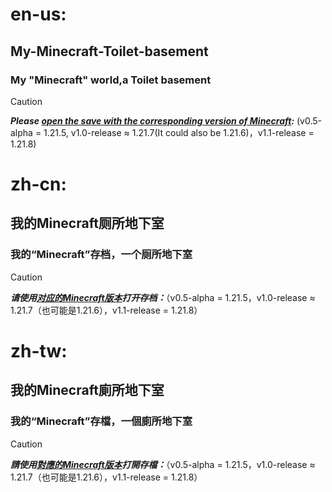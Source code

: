 # en-us:

## My-Minecraft-Toilet-basement
### My "Minecraft" world,a Toilet basement

> [!CAUTION]
> ***Please <ins>open the save with the corresponding version of Minecraft</ins>:*** (v0.5-alpha = 1.21.5, v1.0-release ≈ 1.21.7(It could also be 1.21.6)，v1.1-release = 1.21.8)


# zh-cn:

## 我的Minecraft厕所地下室
### 我的“Minecraft”存档，一个厕所地下室

> [!CAUTION]
> ***请使用<ins>对应的Minecraft版本</ins>打开存档：***（v0.5-alpha = 1.21.5，v1.0-release ≈ 1.21.7（也可能是1.21.6），v1.1-release = 1.21.8）


# zh-tw:
## 我的Minecraft廁所地下室
### 我的“Minecraft”存檔，一個廁所地下室

> [!CAUTION]
> ***請使用<ins>對應的Minecraft版本</ins>打開存檔：***（v0.5-alpha = 1.21.5，v1.0-release ≈ 1.21.7（也可能是1.21.6），v1.1-release = 1.21.8）
